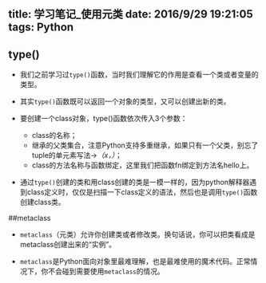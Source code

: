 ﻿title: 学习笔记_使用元类
date: 2016/9/29 19:21:05
tags: Python
---

## type()

- 我们之前学习过`type()`函数，当时我们理解它的作用是查看一个类或者变量的类型。

- 其实`type()`函数既可以返回一个对象的类型，又可以创建出新的类。

- 要创建一个class对象，type()函数依次传入3个参数：
  - class的名称；
  - 继承的父类集合，注意Python支持多重继承，如果只有一个父类，别忘了tuple的单元素写法→*（x，）*；
  - class的方法名称与函数绑定，这里我们把函数fn绑定到方法名hello上。
 
- 通过`type()`创建的类和用class创建的类是一模一样的，因为python解释器遇到class定义时，仅仅是扫描一下class定义的语法，然后也是调用`type()`函数创建class类。

##metaclass

- `metaclass`（元类）允许你创建类或者修改类。换句话说，你可以把类看成是metaclass创建出来的“实例”。

- `metaclass`是Python面向对象里最难理解，也是最难使用的魔术代码。正常情况下，你不会碰到需要使用`metaclass`的情况。